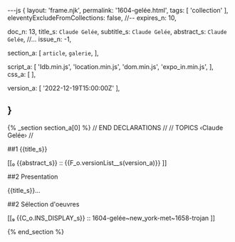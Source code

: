 ---js
{
  layout:    'frame.njk',
  permalink: '1604-gelée.html',
  tags:      [ 'collection' ],
  eleventyExcludeFromCollections: false,
  //-- expires_n: 10,

  doc_n:      13,
  title_s:    `Claude Gelée`,
  subtitle_s: `Claude Gelée`,
  abstract_s: `Claude Gelée`,
  //... issue_n: -1,

  section_a:
  [
    `article`,
    `galerie`,
  ],

  script_a:
  [
    'Idb.min.js',
    'location.min.js',
    'dom.min.js',
    'expo_in.min.js',
  ],
  css_a:
  [
  ],

  version_a:
  [
    '2022-12-19T15:00:00Z'
  ],

}
---
{% _section section_a[0] %}
// END DECLARATIONS //
//  TOPICS
‹Claude Gelée›
//


##1 {{title_s}}

[[₀  {{abstract_s}}  ::
     {{F_o.versionList__s(version_a)}}  ]]

##2  Presentation

{{title_s}}...

##2  Sélection d'oeuvres

[[₉  {{C_o.INS_DISPLAY_s}} ::
     1604-gelée~new_york-met~1658-trojan ]]

{% end_section %}
